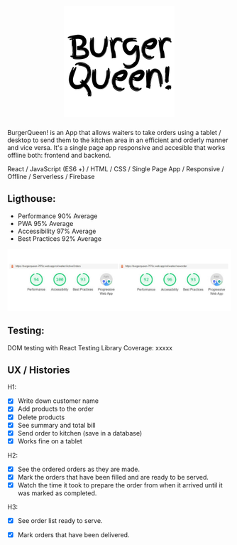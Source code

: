 <h1 align="center">
	<img width="250" src="BQReadme.png" alt="Logo">
</h1>

BurgerQueen! is an App that allows waiters to take orders using a tablet / desktop to send them to the kitchen area in an efficient and orderly manner and vice versa. It's a single page app responsive and accesible that works offline both: frontend and backend.

React / JavaScript (ES6 +) / HTML / CSS /
Single Page App / Responsive / Offline / Serverless / Firebase

## Ligthouse: 

- Performance 90% Average 
- PWA 95% Average
- Accessibility 97% Average
- Best Practices 92% Average


<img width="640" src="LH.png" alt="Logo">

## Testing:

DOM testing with React Testing Library
Coverage: xxxxx

## UX / Histories

H1: 
* [x] Write down customer name
* [x] Add products to the order
* [x] Delete products
* [x] See summary and total bill
* [x] Send order to kitchen (save in a database)
* [x] Works fine on a tablet

H2:
* [x] See the ordered orders as they are made.
* [x] Mark the orders that have been filled and are ready to be served.
* [x] Watch the time it took to prepare the order from when it arrived until it was marked as completed.

H3:
* [x] See order list ready to serve.
* [x] Mark orders that have been delivered.




